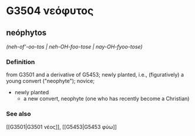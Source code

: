 # G3504 νεόφυτος

## neóphytos

_(neh-of'-oo-tos | neh-OH-foo-tose | nay-OH-fyoo-tose)_

### Definition

from G3501 and a derivative of G5453; newly planted, i.e., (figuratively) a young convert ("neophyte"); novice; 

- newly planted
  - a new convert, neophyte (one who has recently become a Christian)

### See also

[[G3501|G3501 νέος]], [[G5453|G5453 φύω]]
